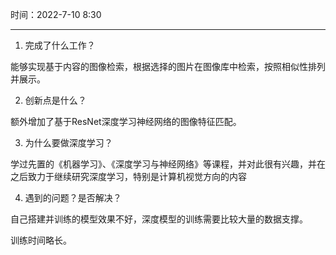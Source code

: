 时间：2022-7-10 8:30

---

1. 完成了什么工作？

能够实现基于内容的图像检索，根据选择的图片在图像库中检索，按照相似性排列并展示。

2. 创新点是什么？

额外增加了基于ResNet深度学习神经网络的图像特征匹配。

3. 为什么要做深度学习？

学过先置的《机器学习》、《深度学习与神经网络》等课程，并对此很有兴趣，并在之后致力于继续研究深度学习，特别是计算机视觉方向的内容

4. 遇到的问题？是否解决？

自己搭建并训练的模型效果不好，深度模型的训练需要比较大量的数据支撑。

训练时间略长。

